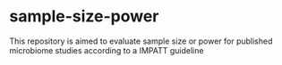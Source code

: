 # sample-size-power
This repository is aimed to evaluate sample size or power for published microbiome studies according to a IMPATT guideline
